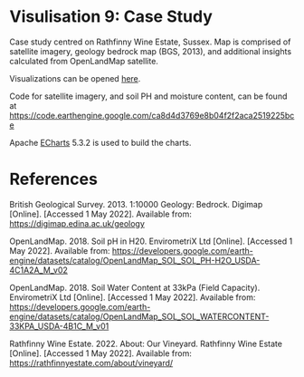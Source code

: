 # Visulisation 9: Case Study

Case study centred on Rathfinny Wine Estate, Sussex. Map is comprised of satellite imagery, geology bedrock map (BGS, 2013), and additional insights calculated from OpenLandMap satellite. 

Visualizations can be opened [here](https://agelanyi.github.io/climate-and-uk-wine/09-UK-Vineyard-Case-Study/09-UK-Soil-Moisture-PH.html).<br>

Code for satellite imagery, and soil PH and moisture content, can be found at https://code.earthengine.google.com/ca8d4d3769e8b04f2f2aca2519225bce <br>

Apache [ECharts](https://echarts.apache.org/en/download.html) 5.3.2 is used to build the charts.<br>

# References

British Geological Survey. 2013. 1:10000 Geology: Bedrock. Digimap [Online]. [Accessed 1 May 2022]. Available from: https://digimap.edina.ac.uk/geology <br>

OpenLandMap. 2018. Soil pH in H20. EnvirometriX Ltd [Online]. [Accessed 1 May 2022]. Available from: https://developers.google.com/earth-engine/datasets/catalog/OpenLandMap_SOL_SOL_PH-H2O_USDA-4C1A2A_M_v02 <br>

OpenLandMap. 2018. Soil Water Content at 33kPa (Field Capacity). EnvirometriX Ltd [Online]. [Accessed 1 May 2022]. Available from: https://developers.google.com/earth-engine/datasets/catalog/OpenLandMap_SOL_SOL_WATERCONTENT-33KPA_USDA-4B1C_M_v01 <br>

Rathfinny Wine Estate. 2022. About: Our Vineyard. Rathfinny Wine Estate [Online]. [Accessed 1 May 2022]. Available from: https://rathfinnyestate.com/about/vineyard/
